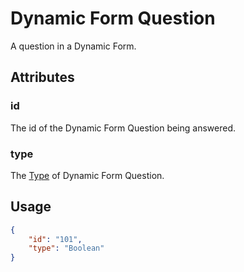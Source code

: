 # Dynamic Form Question <Badge text="object" vertical="middle" />
A question in a Dynamic Form.

## Attributes
### id <Badge text="string" vertical="middle" />
The id of the Dynamic Form Question being answered.

### type <Badge text="string" vertical="middle" />
The [Type](./df-question-type/) of Dynamic Form Question.

## Usage
``` json
{
    "id": "101",
    "type": "Boolean"
}
```